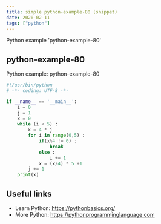 ```yaml
---
title: simple python-example-80 (snippet)
date: 2020-02-11
tags: ["python"]
---
```

Python example 'python-example-80'


## python-example-80

Python example: python-example-80

```python
#!/usr/bin/python
# -*- coding: UTF-8 -*-

if __name__ == '__main__':
    i = 0
    j = 1
    x = 0
    while (i < 5) :
        x = 4 * j
        for i in range(0,5) :
            if(x%4 != 0) :
                break
            else :
                i += 1
            x = (x/4) * 5 +1
        j += 1
    print(x)


```

## Useful links

- Learn Python: https://pythonbasics.org/
- More Python: https://pythonprogramminglanguage.com
